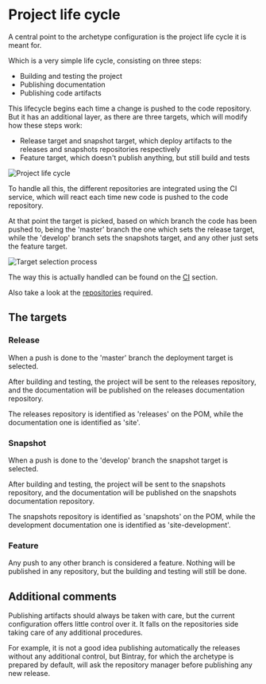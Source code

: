# Project life cycle

A central point to the archetype configuration is the project life cycle it is meant for.

Which is a very simple life cycle, consisting on three steps:

- Building and testing the project
- Publishing documentation
- Publishing code artifacts

This lifecycle begins each time a change is pushed to the code repository. But it has an additional layer, as there are three targets, which will modify how these steps work:

- Release target and snapshot target, which deploy artifacts to the releases and snapshots repositories respectively
- Feature target, which doesn't publish anything, but still build and tests

![Project life cycle](./images/project_life_cycle.png)

To handle all this, the different repositories are integrated using the CI service, which will react each time new code is pushed to the code repository.

At that point the target is picked, based on which branch the code has been pushed to, being the 'master' branch the one which sets the release target, while the 'develop' branch sets the snapshots target, and any other just sets the feature target.

![Target selection process](./images/target_selection.png)

The way this is actually handled can be found on the [CI](./travis.html) section.

Also take a look at the [repositories](./repos.html) required.

## The targets

### Release

When a push is done to the 'master' branch the deployment target is selected.

After building and testing, the project will be sent to the releases repository, and the documentation will be published on the releases documentation repository.

The releases repository is identified as 'releases' on the POM, while the documentation one is identified as 'site'.

### Snapshot

When a push is done to the 'develop' branch the snapshot target is selected.

After building and testing, the project will be sent to the snapshots repository, and the documentation will be published on the snapshots documentation repository.

The snapshots repository is identified as 'snapshots' on the POM, while the development documentation one is identified as 'site-development'.

### Feature

Any push to any other branch is considered a feature. Nothing will be published in any repository, but the building and testing will still be done.

## Additional comments

Publishing artifacts should always be taken with care, but the current configuration offers little control over it. It falls on the repositories side taking care of any additional procedures.

For example, it is not a good idea publishing automatically the releases without any additional control, but Bintray, for which the archetype is prepared by default, will ask the repository manager before publishing any new release.
